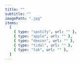 ```yaml
---
title: ""
subtitle: ""
imagePath: ".jpg"
items:
  [
    { type: "spotify", url: "" },
    { type: "apple", url: "" },
    { type: "deezer", url: "" },
    { type: "tidal", url: "" },
    { type: "tab", url: "" },
  ]
---
```

